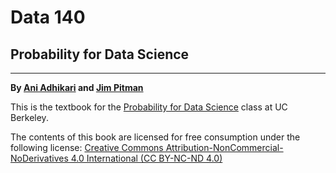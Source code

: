# Data 140

## Probability for Data Science
-------------------------------
**By [Ani Adhikari](http://statistics.berkeley.edu/people/ani-adhikari) and [Jim Pitman](http://www.stat.berkeley.edu/~pitman/)**

This is the textbook for the [Probability for Data Science](http://prob140.org/) class at UC Berkeley.




The contents of this book are licensed for free consumption under the following license:
[Creative Commons Attribution-NonCommercial-NoDerivatives 4.0 International (CC BY-NC-ND 4.0)](https://creativecommons.org/licenses/by-nc-nd/4.0/)
